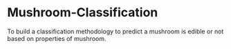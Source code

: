 # Mushroom-Classification
 To build a classification methodology to predict a mushroom is edible or not based on properties of mushroom.
